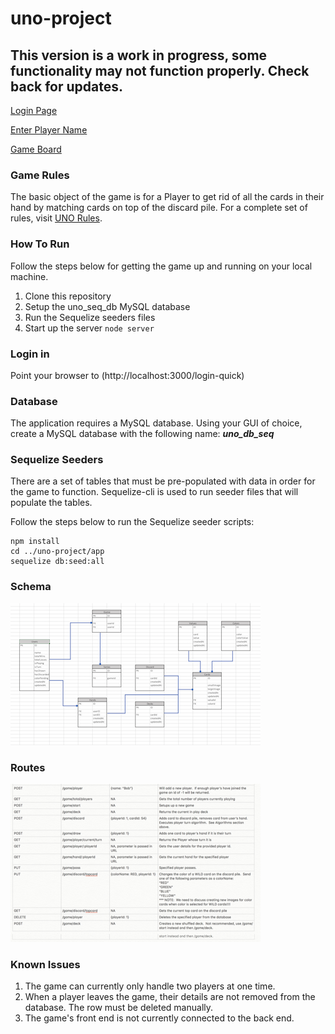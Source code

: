 # uno-project

## This version is a work in progress, some functionality may not function properly.  Check back for updates.

[Login Page](/app/public/assets/images/github/login.png)

[Enter Player Name](/app/public/assets/images/github/login-2.png)

[Game Board](/app/public/assets/images/github/game-board.png)

### Game Rules
The basic object of the game is for a Player to get rid of all the cards in their hand by matching cards on top of the discard pile.  For a complete set of rules, visit [UNO Rules](https://www.unorules.com/).

### How To Run
Follow the steps below for getting the game up and running on your local machine.

1. Clone this repository
2. Setup the uno_seq_db MySQL database
3. Run the Sequelize seeders files
4. Start up the server ```node server```

### Login in
Point your browser to (http://localhost:3000/login-quick)

### Database
The application requires a MySQL database.  Using your GUI of choice, create a MySQL database with the following name:  ***uno_db_seq***

### Sequelize Seeders
There are a set of tables that must be pre-populated with data in order for the game to function.  Sequelize-cli is used to run seeder files that will populate the tables.

Follow the steps below to run the Sequelize seeder scripts:
```
npm install  
cd ../uno-project/app 
sequelize db:seed:all
```
### Schema
![Database Schema](/app/public/assets/images/github/schema.tiff)

### Routes
![Routes](/app/public/assets/images/github/routes.png)

### Known Issues
1. The game can currently only handle two players at one time.
2. When a player leaves the game, their details are not removed from the database.  The row must be deleted manually.
3. The game's front end is not currently connected to the back end.
